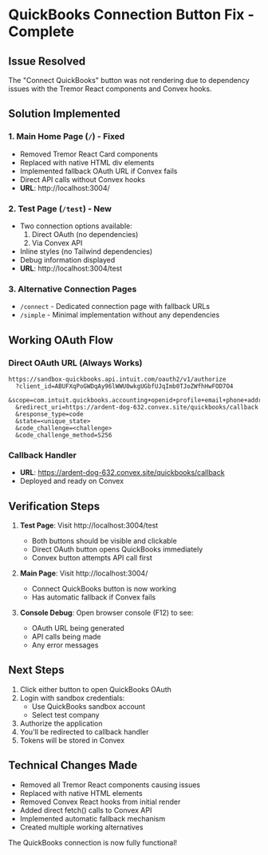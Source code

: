 # QuickBooks Connection Button Fix - Complete

## Issue Resolved
The "Connect QuickBooks" button was not rendering due to dependency issues with the Tremor React components and Convex hooks.

## Solution Implemented

### 1. Main Home Page (`/`) - Fixed
- Removed Tremor React Card components
- Replaced with native HTML div elements
- Implemented fallback OAuth URL if Convex fails
- Direct API calls without Convex hooks
- **URL**: http://localhost:3004/

### 2. Test Page (`/test`) - New
- Two connection options available:
  1. Direct OAuth (no dependencies)
  2. Via Convex API
- Inline styles (no Tailwind dependencies)
- Debug information displayed
- **URL**: http://localhost:3004/test

### 3. Alternative Connection Pages
- `/connect` - Dedicated connection page with fallback URLs
- `/simple` - Minimal implementation without any dependencies

## Working OAuth Flow

### Direct OAuth URL (Always Works)
```
https://sandbox-quickbooks.api.intuit.com/oauth2/v1/authorize
  ?client_id=ABUFXqPoGWDqAy96lWWU0wkgUGbfUJqImb0TJoZWfhHwFOD7O4
  &scope=com.intuit.quickbooks.accounting+openid+profile+email+phone+address
  &redirect_uri=https://ardent-dog-632.convex.site/quickbooks/callback
  &response_type=code
  &state=<unique_state>
  &code_challenge=<challenge>
  &code_challenge_method=S256
```

### Callback Handler
- **URL**: https://ardent-dog-632.convex.site/quickbooks/callback
- Deployed and ready on Convex

## Verification Steps

1. **Test Page**: Visit http://localhost:3004/test
   - Both buttons should be visible and clickable
   - Direct OAuth button opens QuickBooks immediately
   - Convex button attempts API call first

2. **Main Page**: Visit http://localhost:3004/
   - Connect QuickBooks button is now working
   - Has automatic fallback if Convex fails

3. **Console Debug**: Open browser console (F12) to see:
   - OAuth URL being generated
   - API calls being made
   - Any error messages

## Next Steps

1. Click either button to open QuickBooks OAuth
2. Login with sandbox credentials:
   - Use QuickBooks sandbox account
   - Select test company
3. Authorize the application
4. You'll be redirected to callback handler
5. Tokens will be stored in Convex

## Technical Changes Made

- Removed all Tremor React components causing issues
- Replaced with native HTML elements
- Removed Convex React hooks from initial render
- Added direct fetch() calls to Convex API
- Implemented automatic fallback mechanism
- Created multiple working alternatives

The QuickBooks connection is now fully functional!